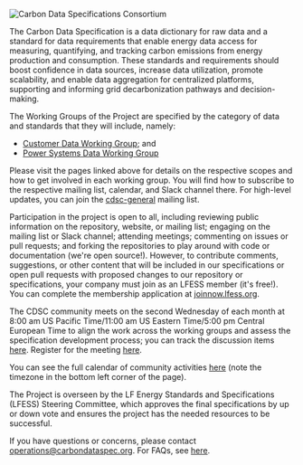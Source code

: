 ![Carbon Data Specifications Consortium](https://artwork.lfess.energy/projects/cdsc/horizontal/color/cdsc-horizontal-color.svg)

The Carbon Data Specification is a data dictionary for raw data and a standard for data requirements that enable energy data access for measuring, quantifying, and tracking carbon emissions from energy production and consumption. These standards and requirements should boost confidence in data sources, increase data utilization, promote scalability, and enable data aggregation for centralized platforms, supporting and informing grid decarbonization pathways and decision-making.

The Working Groups of the Project are specified by the category of data and standards that they will include, namely:

- [Customer Data Working Group](https://customerdata.carbondataspec.org/); and
- [Power Systems Data Working Group](https://powersystemsdata.carbondataspec.org/)

Please visit the pages linked above for details on the respective scopes and how to get involved in each working group. You will find how to subscribe to the respective mailing list, calendar, and Slack channel there. For high-level updates, you can join the [cdsc-general](https://lists.lfenergy.org/g/cdsc-general) mailing list.

Participation in the project is open to all, including reviewing public information on the repository, website, or mailing list; engaging on the mailing list or Slack channel; attending meetings; commenting on issues or pull requests; and forking the repositories to play around with code or documentation (we're open source!). However, to contribute comments, suggestions, or other content that will be included in our specifications or open pull requests with proposed changes to our repository or specifications, your company must join as an LFESS member (it's free!). You can complete the membership application at [joinnow.lfess.org](https://joinnow.lfess.org).

The CDSC community meets on the second Wednesday of each month at 8:00 am US Pacific Time/11:00 am US Eastern Time/5:00 pm Central European Time to align the work across the working groups and assess the specification development process; you can track the discussion items [here](https://github.com/orgs/carbon-data-specification/projects/1). Register for the meeting [here](https://zoom-lfx.platform.linuxfoundation.org/meeting/99111842486?password=1218d1b4-d375-4464-8ce6-305cb48f849a). 

You can see the full calendar of community activities [here](https://calendar.carbondataspec.org) (note the timezone in the bottom left corner of the page).

The Project is overseen by the LF Energy Standards and Specifications (LFESS) Steering Committee, which approves the final specifications by up or down vote and ensures the project has the needed resources to be successful.

If you have questions or concerns, please contact [operations@carbondataspec.org](operations@carbondataspec.org). For FAQs, see [here](https://github.com/carbon-data-specification/.github/blob/main/profile/FAQs.md).

